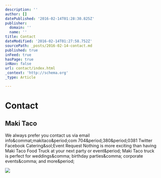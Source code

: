 ```yaml
---
description: ''
author: []
datePublished: '2016-02-14T01:28:30.825Z'
publisher:
  domain: ''
  name: ''
title: Contact
dateModified: '2016-02-14T01:27:58.752Z'
sourcePath: _posts/2016-02-14-contact.md
published: true
inFeed: true
hasPage: true
inNav: false
url: contact/index.html
_context: 'http://schema.org'
_type: Article

---
```

# Contact

<article style=""><h1>Maki Taco</h1><p>We always prefer you contact us via email info&amp;commat;makitaco&amp;period;com 704&amp;period;380&amp;period;0381 Twitter Facebook Catering&amp;sol;Event Request Nothing is more exciting than having Maki Taco Food Truck at your next party or event&amp;period; Maki Taco truck is perfect for weddings&amp;comma; birthday parties&amp;comma; corporate events&amp;comma; and more&amp;period;</p><img src="http://static.tumblr.com/699227c7c65e9a1a3f29f84d69a51869/rr7xlbl/2nGnkkmq7/tumblr_static_3tyoc0vnprk0o00g4osggskkc.png" /></article>